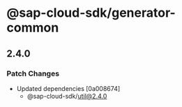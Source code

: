 # @sap-cloud-sdk/generator-common

## 2.4.0

### Patch Changes

- Updated dependencies [0a008674]
  - @sap-cloud-sdk/util@2.4.0
